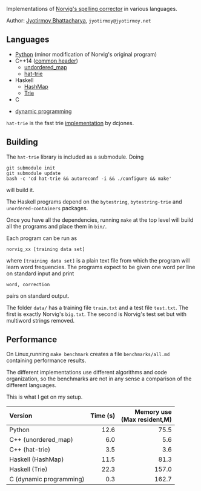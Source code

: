 Implementations of [Norvig's spelling corrector](http://norvig.com/spell-correct.html) in various languages.

Author: [Jyotirmoy Bhattacharya](http://www.jyotirmoy.net), `jyotirmoy@jyotirmoy.net`

## Languages
* [Python](https://github.com/jmoy/norvig-spell/blob/master/python2/norvig.py) (minor modification of Norvig's original program)
* C++14 ([common header](https://github.com/jmoy/norvig-spell/blob/master/cxx-common/norvig.h))
  + [undordered_map](https://github.com/jmoy/norvig-spell/blob/master/cxx_umap/norvig.cc)
  + [hat-trie](https://github.com/jmoy/norvig-spell/blob/master/cxx_hat/norvig.cc)
* Haskell 
  + [HashMap](https://github.com/jmoy/norvig-spell/blob/master/haskell/norvig.hs) 
  + [Trie](https://github.com/jmoy/norvig-spell/blob/master/haskell-trie/norvig.hs) 
* C 
 + [dynamic programming](https://github.com/jmoy/norvig-spell/tree/master/c_dp) 
  
`hat-trie` is the fast trie [implementation](https://github.com/dcjones/hat-trie/) by dcjones.

## Building
The `hat-trie` library is included as a submodule. Doing 

    git submodule init
    git submodule update
    bash -c 'cd hat-trie && autoreconf -i && ./configure && make'

will build it. 

The Haskell programs depend on the `bytestring`, `bytestring-trie` and `unordered-containers` packages.

Once you have all the dependencies, running `make` at the top level will build all the programs and place them in `bin/`.

Each program can be run as

    norvig_xx [training data set]

where `[training data set]` is a plain text file from which the program will learn word frequencies. The programs expect to be given one word per line on standard input and print

    word, correction

pairs on standard output.

The folder `data/` has a training file `train.txt` and a test file `test.txt`. The first is exactly Norvig's `big.txt`. The second is Norvig's test set but with multiword strings removed.

## Performance

On Linux,running `make benchmark` creates a file `benchmarks/all.md` containing performance results.

The different implementations use different algorithms and code organization, so the benchmarks are not in any sense a comparison of the different languages.

This is what I get on my setup.

Version                 | Time (s) | Memory use<br/>(Max resident,M)
:-----------------------|---------:|----------------------------:
Python                  | 12.6     | 75.5
C++ (unordered_map)     |  6.0     |  5.6
C++ (hat-trie)          |  3.5     |  3.6
Haskell (HashMap)       | 11.5     | 81.3
Haskell (Trie)          | 22.3     |157.0
C (dynamic programming) |  0.3     |162.7


